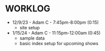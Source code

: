 # WORKLOG

- 12/9/23 - Adam C - 7:45pm-8:00pm (0:15)
    - site setup
- 1/15/24 - Adam C - 11:15pm-12:00am (0:45)
    - sample data
    - basic index setup for upcoming shows
